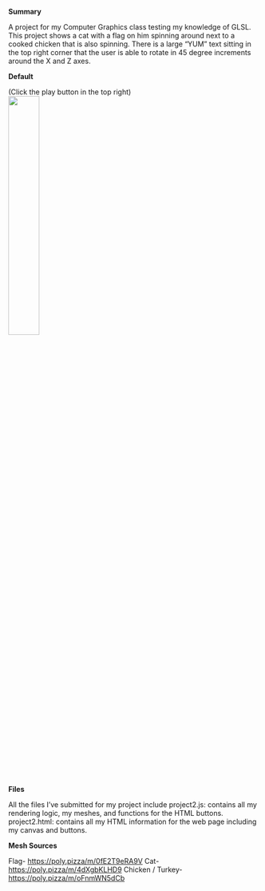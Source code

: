 **Summary**
 
 A project for my Computer Graphics class testing my knowledge of GLSL. This project shows a cat with a flag on him spinning around next to a cooked chicken that is also
 spinning. There is a large “YUM” text sitting in the top right corner that the user is able to rotate
 in 45 degree increments around the X and Z axes.

**Default**

(Click the play button in the top right)\
<img src="Desktop 2024.11.15 - 15.03.53.02.DVR_1.gif" width="35%" height="35%"/>
 
**Files**

 All the files I’ve submitted for my project include project2.js: contains all my rendering logic, my
 meshes, and functions for the HTML buttons. project2.html: contains all my HTML information
 for the web page including my canvas and buttons.
 
**Mesh Sources**

 Flag- https://poly.pizza/m/0fE2T9eRA9V
 Cat- https://poly.pizza/m/4dXgbKLHD9
 Chicken / Turkey- https://poly.pizza/m/oFnmWN5dCb
